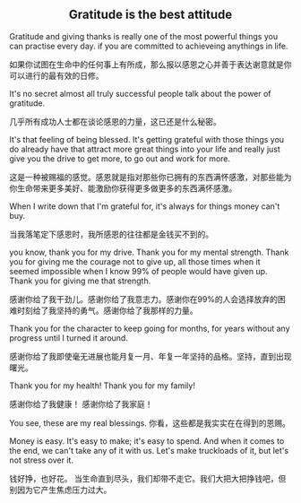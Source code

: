 <h2 align="center">Gratitude is the best attitude</h2>
Gratitude and giving thanks is really one of the most powerful things you can practise every day. if you are committed to achieveing anythings in life.

如果你试图在生命中的任何事上有所成，那么报以感恩之心并善于表达谢意就是你可以进行的最有效的日修。

It's no secret almost all truly successful people talk about the power of gratitude.

几乎所有成功人士都在谈论感恩的力量，这已还是什么秘密。

It's that feeling of being blessed. It's getting grateful with those things you do already have that attract more great things into your life and really just give you the drive to get more, to go out and work for more.

这是一种被赐福的感觉。感恩就是指对那些你已拥有的东西满怀感激，对那些能为你生命带来更多美好、能激励你获得更多做更多的东西满怀感激。

When I write down that I'm grateful for, it's always for things money can't buy.

当我落笔定下感恩时，我所感恩的往往都是金钱买不到的。

you know, thank you for my drive. Thank you for my mental strength. Thank you for giving me the courage not to give up, all those times when it seemed impossible when I know 99% of people would have given up. Thank you for giving me that strength.

感谢你给了我干劲儿。感谢你给了我意志力。感谢你在99%的人会选择放弃的困难时刻给了我坚持的勇气。感谢你给了我那样的力量。

Thank you for the character to keep going for months, for years without any progress until I turned it around.

感谢你给了我即使毫无进展也能月复一月、年复一年坚持的品格。坚持，直到出现曙光。

Thank you for my health!
Thank you for my family!

感谢你给了我健康！
感谢你给了我家庭！

You see, these are my real blessings.
你看，这些都是我实实在在得到的恩赐。

Money is easy. It's easy to make; it's easy to spend. And when it comes to the end, we can't take any of it with us. Let's make truckloads of it, but let's not stress over it.

钱好挣，也好花。 当生命直到尽头，我们却带不走它。我们大把大把挣钱吧，但别因为它产生焦虑压力过大。